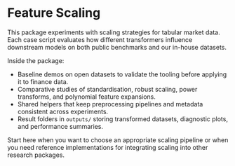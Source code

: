 ﻿# Feature Scaling

This package experiments with scaling strategies for tabular market data. Each case script evaluates how different transformers influence downstream models on both public benchmarks and our in-house datasets.

Inside the package:
- Baseline demos on open datasets to validate the tooling before applying it to finance data.
- Comparative studies of standardisation, robust scaling, power transforms, and polynomial feature expansions.
- Shared helpers that keep preprocessing pipelines and metadata consistent across experiments.
- Result folders in `outputs/` storing transformed datasets, diagnostic plots, and performance summaries.

Start here when you want to choose an appropriate scaling pipeline or when you need reference implementations for integrating scaling into other research packages.
